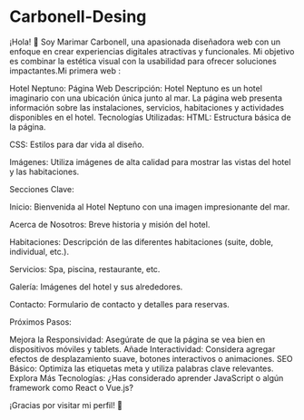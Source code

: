 # Carbonell-Desing


¡Hola! 👋 Soy Marimar Carbonell, una apasionada diseñadora web con un enfoque en crear experiencias digitales atractivas y funcionales. Mi objetivo es combinar la estética visual con la usabilidad para ofrecer soluciones impactantes.Mi primera web :

Hotel Neptuno: Página Web
Descripción:
Hotel Neptuno es un hotel imaginario con una ubicación única junto al mar.
La página web presenta información sobre las instalaciones, servicios, habitaciones y actividades disponibles en el hotel.
Tecnologías Utilizadas:
HTML: Estructura básica de la página.

CSS: Estilos para dar vida al diseño.

Imágenes: Utiliza imágenes de alta calidad para mostrar las vistas del hotel y las habitaciones.

Secciones Clave:

Inicio: Bienvenida al Hotel Neptuno con una imagen impresionante del mar.

Acerca de Nosotros: Breve historia y misión del hotel.

Habitaciones: Descripción de las diferentes habitaciones (suite, doble, individual, etc.).

Servicios: Spa, piscina, restaurante, etc.

Galería: Imágenes del hotel y sus alrededores.

Contacto: Formulario de contacto y detalles para reservas.

Próximos Pasos:

Mejora la Responsividad: Asegúrate de que la página se vea bien en dispositivos móviles y tablets.
Añade Interactividad: Considera agregar efectos de desplazamiento suave, botones interactivos o animaciones.
SEO Básico: Optimiza las etiquetas meta y utiliza palabras clave relevantes.
Explora Más Tecnologías: ¿Has considerado aprender JavaScript o algún framework como React o Vue.js?


¡Gracias por visitar mi perfil! 🌟
